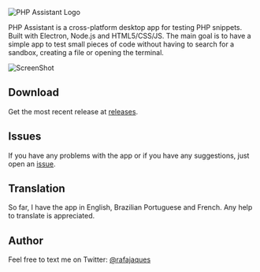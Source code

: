 ![PHP Assistant Logo](https://raw.githubusercontent.com/rafajaques/php-assistant/master/gfx/readme/logo.png)

PHP Assistant is a cross-platform desktop app for testing PHP snippets.
Built with Electron, Node.js and HTML5/CSS/JS.
The main goal is to have a simple app to test small pieces of code without having to search for a sandbox, creating a file or opening the terminal.

![ScreenShot](https://raw.githubusercontent.com/rafajaques/php-assistant/master/gfx/readme/screenshot.png)

## Download

Get the most recent release at [releases](https://github.com/rafajaques/php-assistant/releases).

## Issues

If you have any problems with the app or if you have any suggestions, just open an [issue](https://github.com/rafajaques/php-assistant/issues).

## Translation

So far, I have the app in English, Brazilian Portuguese and French. Any help to translate is appreciated.

## Author

Feel free to text me on Twitter: [@rafajaques](https://twitter.com/rafajaques)
